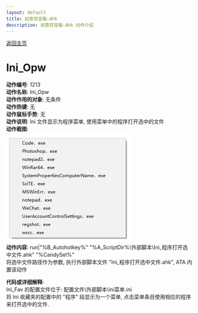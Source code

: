 ```yaml
---
layout: default
title: 如意百宝箱-Ahk
description: 如意百宝箱-Ahk 动作介绍
---
```

<link rel="stylesheet" href="../Actions/css/atom-one-light.min.css">
<script src="../Actions/js/highlight.min.js"></script>
<script>hljs.highlightAll();</script>

[返回主页](../index.md)

# [](#header-2) Ini_Opw

**动作编号**: 1213  
**动作名称**: Ini_Opw  
**动作作用的对象**: 无条件  
**动作热键**: 无  
**动作鼠标手势**: 无  
**动作说明**: Ini 文件显示为程序菜单, 使用菜单中的程序打开选中的文件  
**动作截图**:  
  ![Ini_Fav](img1/1213.png)  
**动作内容**: run|"%B_Autohotkey%" "%A_ScriptDir%\外部脚本\Ini_程序打开选中文件.ahk" "%CandySel%"  
将选中文件路径作为参数, 执行外部脚本文件 "Ini_程序打开选中文件.ahk", ATA 内置该动作  

**代码或详细解释**:  
Ini_Fav 的配置文件位于: 配置文件\外部脚本\ini菜单.ini  
将 Ini 收藏夹的配置中的 "程序" 段显示为一个菜单, 点击菜单条目使用相应的程序来打开选中的文件.  